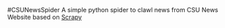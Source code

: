#CSUNewsSpider
A simple python spider to clawl news from CSU News Website based on [Scrapy](https://github.com/scrapy/scrapy)
